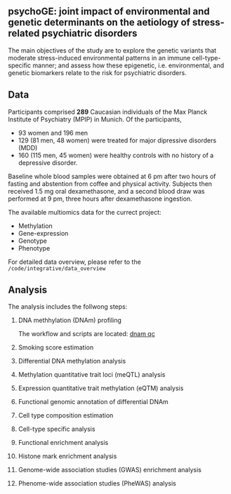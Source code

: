## **psychoGE:** joint impact of environmental and genetic determinants on the aetiology of stress-related psychiatric disorders

The main objectives of the study are to explore the genetic variants that moderate stress-induced environmental patterns in an immune cell-type-specific manner; and  assess how these epigenetic, i.e. environmental, and genetic biomarkers relate to the risk for psychiatric disorders.

## Data

Participants comprised **289** Caucasian individuals of the Max Planck Institute of Psychiatry (MPIP) in Munich. Of the participants, 

+ 93 women and 196 men
+ 129 (81 men, 48 women) were treated for major dipressive disorders (MDD)
+ 160 (115 men, 45 women) were healthy controls with no history of a depressive disorder. 

Baseline whole blood samples were obtained at 6 pm after two hours of fasting and abstention from coffee and physical activity. Subjects then received 1.5 mg oral dexamethasone, and a second blood draw was performed at 9 pm, three hours after dexamethasone ingestion.

The available multiomics data for the currect project:

- Methylation
- Gene-expression
- Genotype
- Phenotype 

For detailed data overview, please refer to the ```/code/integrative/data_overview```

## Analysis

The analysis includes the follwong steps:

1. DNA methhylation (DNAm) profiling
   
   The workflow and scripts are located: [dnam qc](https://github.com/ahryho/dex-stim-human-dna-methyl-qc)

2. Smoking score estimation
3. Differential DNA methylation analysis
4. Methylation quantitative trait loci (meQTL) analysis
5. Expression quantitative trait methylation (eQTM) analysis
6. Functional genomic annotation of differential DNAm
7. Cell type composition estimation
8. Cell-type specific analysis
9.  Functional enrichment analysis
10. Histone mark enrichment analysis
11. Genome-wide association studies (GWAS) enrichment analysis
12. Phenome-wide association studies (PheWAS) analysis